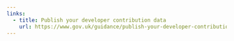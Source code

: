 ```yaml
---
links:
  - title: Publish your developer contribution data
    url: https://www.gov.uk/guidance/publish-your-developer-contributions-data
---
```


